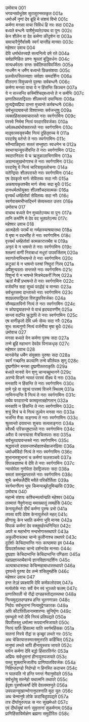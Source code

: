 उमोवाच	001  
भगवन्सर्वभूतेश सुरासुरनमस्कृत	001a  
धर्माधर्मे नृणां देव ब्रूहि मे संशयं विभो	001c  
कर्मणा मनसा वाचा त्रिविधं हि नरः सदा	002a  
बध्यते बन्धनैः पाशैर्मुच्यतेऽप्यथ वा पुनः	002c  
केन शीलेन वा देव कर्मणा कीदृशेन वा	003a  
समाचारैर्गुणैर्वाक्यैः स्वर्गं यान्तीह मानवाः	003c  
महेश्वर उवाच	004  
देवि धर्मार्थतत्त्वज्ञे सत्यनित्ये दमे रते	004a  
सर्वप्राणिहितः प्रश्नः श्रूयतां बुद्धिवर्धनः	004c  
सत्यधर्मरताः सन्तः सर्वलिप्साविवर्जिताः	005a  
नाधर्मेण न धर्मेण बध्यन्ते छिन्नसंशयाः	005c  
प्रलयोत्पत्तितत्त्वज्ञाः सर्वज्ञाः समदर्शिनः	006a  
वीतरागा विमुच्यन्ते पुरुषाः सर्वबन्धनैः	006c  
कर्मणा मनसा वाचा ये न हिंसन्ति किञ्चन	007a  
ये न सज्जन्ति कस्मिंश्चिद्बध्यन्ते ते न कर्मभिः	007c  
प्राणातिपाताद्विरताः शीलवन्तो दयान्विताः	008a  
तुल्यद्वेष्यप्रिया दान्ता मुच्यन्ते कर्मबन्धनैः	008c  
सर्वभूतदयावन्तो विश्वास्याः सर्वजन्तुषु	009a  
त्यक्तहिंसासमाचारास्ते नराः स्वर्गगामिनः	009c  
परस्वे निर्ममा नित्यं परदारविवर्जकाः	010a  
धर्मलब्धार्थभोक्तारस्ते नराः स्वर्गगामिनः	010c  
मातृवत्स्वसृवच्चैव नित्यं दुहितृवच्च ये	011a  
परदारेषु वर्तन्ते ते नराः स्वर्गगामिनः	011c  
स्तैन्यान्निवृत्ताः सततं सन्तुष्टाः स्वधनेन च	012a  
स्वभाग्यान्युपजीवन्ति ते नराः स्वर्गगामिनः	012c  
स्वदारनिरता ये च ऋतुकालाभिगामिनः	013a  
अग्राम्यसुखभोगाश्च ते नराः स्वर्गगामिनः	013c  
परदारेषु ये नित्यं चारित्रावृतलोचनाः	014a  
यतेन्द्रियाः शीलपरास्ते नराः स्वर्गगामिनः	014c  
एष देवकृतो मार्गः सेवितव्यः सदा नरैः	015a  
अकषायकृतश्चैव मार्गः सेव्यः सदा बुधैः	015c  
दानधर्मतपोयुक्तः शीलशौचदयात्मकः	016a  
वृत्त्यर्थं धर्महेतोर्वा सेवितव्यः सदा नरैः	016c  
स्वर्गवासमभीप्सद्भिर्न सेव्यस्त्वत उत्तरः	016e  
उमोवाच	017  
वाचाथ बध्यते येन मुच्यतेऽप्यथ वा पुनः	017a  
तानि कर्माणि मे देव वद भूतपतेऽनघ	017c  
महेश्वर उवाच	018  
आत्महेतोः परार्थे वा नर्महास्याश्रयात्तथा	018a  
ये मृषा न वदन्तीह ते नराः स्वर्गगामिनः	018c  
वृत्त्यर्थं धर्महेतोर्वा कामकारात्तथैव च	019a  
अनृतं ये न भाषन्ते ते नराः स्वर्गगामिनः	019c  
श्लक्ष्णां वाणीं निराबाधां मधुरां पापवर्जिताम्	020a  
स्वागतेनाभिभाषन्ते ते नराः स्वर्गगामिनः	020c  
कटुकां ये न भाषन्ते परुषां निष्ठुरां गिरम्	021a  
अपैशुन्यरताः सन्तस्ते नराः स्वर्गगामिनः	021c  
पिशुनां ये न भाषन्ते मित्रभेदकरीं गिरम्	022a  
ऋतां मैत्रीं प्रभाषन्ते ते नराः स्वर्गगामिनः	022c  
वर्जयन्ति सदा सूच्यं परद्रोहं च मानवाः	023a  
सर्वभूतसमा दान्तास्ते नराः स्वर्गगामिनः	023c  
शठप्रलापाद्विरता विरुद्धपरिवर्जकाः	024a  
सौम्यप्रलापिनो नित्यं ते नराः स्वर्गगामिनः	024c  
न कोपाद्व्याहरन्ते ये वाचं हृदयदारणीम्	025a  
सान्त्वं वदन्ति क्रुद्धापि ते नराः स्वर्गगामिनः	025c  
एष वाणीकृतो देवि धर्मः सेव्यः सदा नरैः	026a  
शुभः सत्यगुणो नित्यं वर्जनीया मृषा बुधैः	026c  
उमोवाच	027  
मनसा बध्यते येन कर्मणा पुरुषः सदा	027a  
तन्मे ब्रूहि महाभाग देवदेव पिनाकधृक्	027c  
महेश्वर उवाच	028  
मानसेनेह धर्मेण संयुक्ताः पुरुषाः सदा	028a  
स्वर्गं गच्छन्ति कल्याणि तन्मे कीर्तयतः शृणु	028c  
दुष्प्रणीतेन मनसा दुष्प्रणीततराकृतिः	029a  
बध्यते मानवो येन शृणु चान्यच्छुभानने	029c  
अरण्ये विजने न्यस्तं परस्वं वीक्ष्य ये नराः	030a  
मनसापि न हिंसन्ति ते नराः स्वर्गगामिनः	030c  
ग्रामे गृहे वा यद्द्रव्यं पारक्यं विजने स्थितम्	031a  
नाभिनन्दन्ति वै नित्यं ते नराः स्वर्गगामिनः	031c  
तथैव परदारान्ये कामवृत्तान्रहोगतान्	032a  
मनसापि न हिंसन्ति ते नराः स्वर्गगामिनः	032c  
शत्रुं मित्रं च ये नित्यं तुल्येन मनसा नराः	033a  
भजन्ति मैत्राः सङ्गम्य ते नराः स्वर्गगामिनः	033c  
श्रुतवन्तो दयावन्तः शुचयः सत्यसङ्गराः	034a  
स्वैरर्थैः परिसन्तुष्टास्ते नराः स्वर्गगामिनः	034c  
अवैरा ये त्वनायासा मैत्रचित्तपराः सदा	035a  
सर्वभूतदयावन्तस्ते नराः स्वर्गगामिनः	035c  
श्रद्धावन्तो दयावन्तश्चोक्षाश्चोक्षजनप्रियाः	036a  
धर्माधर्मविदो नित्यं ते नराः स्वर्गगामिनः	036c  
शुभानामशुभानां च कर्मणां फलसञ्चये	037a  
विपाकज्ञाश्च ये देवि ते नराः स्वर्गगामिनः	037c  
न्यायोपेता गुणोपेता देवद्विजपराः सदा	038a  
समतां समनुप्राप्तास्ते नराः स्वर्गगामिनः	038c  
शुभैः कर्मफलैर्देवि मयैते परिकीर्तिताः	039a  
स्वर्गमार्गोपगा भूयः किमन्यच्छ्रोतुमिच्छसि	039c  
उमोवाच	040  
महान्मे संशयः कश्चिन्मर्त्यान्प्रति महेश्वर	040a  
तस्मात्तं नैपुणेनाद्य ममाख्यातुं त्वमर्हसि	040c  
केनायुर्लभते दीर्घं कर्मणा पुरुषः प्रभो	041a  
तपसा वापि देवेश केनायुर्लभते महत्	041c  
क्षीणायुः केन भवति कर्मणा भुवि मानवः	042a  
विपाकं कर्मणां देव वक्तुमर्हस्यनिन्दित	042c  
अपरे च महाभोगा मन्दभोगास्तथापरे	043a  
अकुलीनास्तथा चान्ये कुलीनाश्च तथापरे	043c  
दुर्दर्शाः केचिदाभान्ति नराः काष्ठमया इव	044a  
प्रियदर्शास्तथा चान्ये दर्शनादेव मानवाः	044c  
दुष्प्रज्ञाः केचिदाभान्ति केचिदाभान्ति पण्डिताः	045a  
महाप्रज्ञास्तथैवान्ये ज्ञानविज्ञानदर्शिनः	045c  
अल्पाबाधास्तथा केचिन्महाबाधास्तथापरे	046a  
दृश्यन्ते पुरुषा देव तन्मे शंसितुमर्हसि	046c  
महेश्वर उवाच	047  
हन्त तेऽहं प्रवक्ष्यामि देवि कर्मफलोदयम्	047a  
मर्त्यलोके नराः सर्वे येन स्वं भुञ्जते फलम्	047c  
प्राणातिपाती यो रौद्रो दण्डहस्तोद्यतस्तथा	048a  
नित्यमुद्यतदण्डश्च हन्ति भूतगणान्नरः	048c  
निर्दयः सर्वभूतानां नित्यमुद्वेगकारकः	049a  
अपि कीटपिपीलानामशरण्यः सुनिर्घृणः	049c  
एवम्भूतो नरो देवि निरयं प्रतिपद्यते	050a  
विपरीतस्तु धर्मात्मा रूपवानभिजायते	050c  
निरयं याति हिंसात्मा याति स्वर्गमहिंसकः	051a  
यातनां निरये रौद्रां स कृच्छ्रां लभते नरः	051c  
अथ चेन्निरयात्तस्मात्समुत्तरति कर्हिचित्	052a  
मानुष्यं लभते चापि हीनायुस्तत्र जायते	052c  
पापेन कर्मणा देवि बद्धो हिंसारतिर्नरः	053a  
अप्रियः सर्वभूतानां हीनायुरुपजायते	053c  
यस्तु शुक्लाभिजातीयः प्राणिघातविवर्जकः	054a  
निक्षिप्तदण्डो निर्दण्डो न हिनस्ति कदाचन	054c  
न घातयति नो हन्ति घ्नन्तं नैवानुमोदते	055a  
सर्वभूतेषु सस्नेहो यथात्मनि तथापरे	055c  
ईदृशः पुरुषोत्कर्षो देवि देवत्वमश्नुते	056a  
उपपन्नान्सुखान्भोगानुपाश्नाति मुदा युतः	056c  
अथ चेन्मानुषे लोके कदाचिदुपपद्यते	057a  
तत्र दीर्घायुरुत्पन्नः स नरः सुखमेधते	057c  
एवं दीर्घायुषां मार्गः सुवृत्तानां सुकर्मणाम्	058a  
प्राणिहिंसाविमोक्षेण ब्रह्मणा समुदीरितः	058c  
